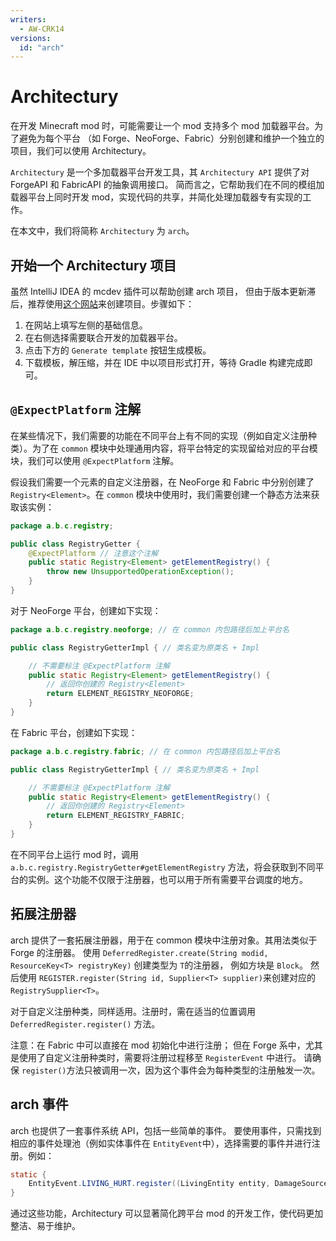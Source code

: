 ```yaml
---
writers:
  - AW-CRK14
versions:
  id: "arch"
---
```


# Architectury

在开发 Minecraft mod 时，可能需要让一个 mod 支持多个 mod 加载器平台。为了避免为每个平台
（如 Forge、NeoForge、Fabric）分别创建和维护一个独立的项目，我们可以使用 Architectury。

`Architectury` 是一个多加载器平台开发工具，其 `Architectury API` 提供了对 ForgeAPI 和 FabricAPI 的抽象调用接口。
简而言之，它帮助我们在不同的模组加载器平台上同时开发 mod，实现代码的共享，并简化处理加载器专有实现的工作。

在本文中，我们将简称 `Architectury` 为 `arch`。

## 开始一个 Architectury 项目

虽然 IntelliJ IDEA 的 mcdev 插件可以帮助创建 arch 项目，
但由于版本更新滞后，推荐使用[这个网站](https://generate.architectury.dev/)来创建项目。步骤如下：

1. 在网站上填写左侧的基础信息。
2. 在右侧选择需要联合开发的加载器平台。
3. 点击下方的 `Generate template` 按钮生成模板。
4. 下载模板，解压缩，并在 IDE 中以项目形式打开，等待 Gradle 构建完成即可。

## `@ExpectPlatform` 注解

在某些情况下，我们需要的功能在不同平台上有不同的实现（例如自定义注册种类）。为了在 `common`
模块中处理通用内容，将平台特定的实现留给对应的平台模块，我们可以使用 `@ExpectPlatform` 注解。

假设我们需要一个元素的自定义注册器，在 NeoForge 和 Fabric 中分别创建了 `Registry<Element>`。在 `common`
模块中使用时，我们需要创建一个静态方法来获取该实例：

```java
package a.b.c.registry;

public class RegistryGetter {
    @ExpectPlatform // 注意这个注解
    public static Registry<Element> getElementRegistry() {
        throw new UnsupportedOperationException();
    }
}
```

对于 NeoForge 平台，创建如下实现：

```java
package a.b.c.registry.neoforge; // 在 common 内包路径后加上平台名

public class RegistryGetterImpl { // 类名变为原类名 + Impl

    // 不需要标注 @ExpectPlatform 注解
    public static Registry<Element> getElementRegistry() {
        // 返回你创建的 Registry<Element>
        return ELEMENT_REGISTRY_NEOFORGE;
    }
}
```

在 Fabric 平台，创建如下实现：

```java
package a.b.c.registry.fabric; // 在 common 内包路径后加上平台名

public class RegistryGetterImpl { // 类名变为原类名 + Impl

    // 不需要标注 @ExpectPlatform 注解
    public static Registry<Element> getElementRegistry() {
        // 返回你创建的 Registry<Element>
        return ELEMENT_REGISTRY_FABRIC;
    }
}
```

在不同平台上运行 mod 时，调用 `a.b.c.registry.RegistryGetter#getElementRegistry`
方法，将会获取到不同平台的实例。这个功能不仅限于注册器，也可以用于所有需要平台调度的地方。

## 拓展注册器

arch 提供了一套拓展注册器，用于在 common 模块中注册对象。其用法类似于 Forge 的注册器。
使用 `DeferredRegister.create(String modid, ResourceKey<T> registryKey)` 创建类型为 `T`的注册器， 例如方块是 `Block`。
然后使用 `REGISTER.register(String id, Supplier<T> supplier)`来创建对应的 `RegistrySupplier<T>`。

对于自定义注册种类，同样适用。注册时，需在适当的位置调用 `DeferredRegister.register()` 方法。

注意：在 Fabric 中可以直接在 mod 初始化中进行注册；
但在 Forge 系中，尤其是使用了自定义注册种类时，需要将注册过程移至 `RegisterEvent` 中进行。
请确保 `register()`方法只被调用一次，因为这个事件会为每种类型的注册触发一次。

## arch 事件

arch 也提供了一套事件系统 API，包括一些简单的事件。
要使用事件，只需找到相应的事件处理池（例如实体事件在 `EntityEvent`中），选择需要的事件并进行注册。例如：

```java
static {
    EntityEvent.LIVING_HURT.register((LivingEntity entity, DamageSource source, float amount) -> EventResult.interruptFalse());
}
```

通过这些功能，Architectury 可以显著简化跨平台 mod 的开发工作，使代码更加整洁、易于维护。